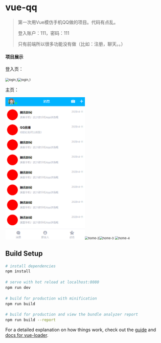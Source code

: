 # vue-qq

> 第一次用Vue模仿手机QQ做的项目。代码有点乱。
>
> 登入账户：111，密码：111
>
> 只有前端所以很多功能没有做（比如：注册，聊天。。）

#### 项目展示

登入页：

<img src="https://github.com/cx978563372/Vue-qq/tree/master/static/images/login-1.png" alt="login_1" style="zoom: 67%;" /><img src="https://github.com/cx978563372/Vue-qq/tree/master/static/images/login-2.png" alt="login_1" style="zoom: 67%;" /> 

主页：

<img src="static/images/home-1.png" alt="home-1" style="zoom:67%;" /><img src="https://github.com/cx978563372/Vue-qq/tree/master/static/images/home-2.png" alt="home-2" style="zoom:67%;" /><img src="https://github.com/cx978563372/Vue-qq/tree/master/static/images/home-3.png" alt="home-3" style="zoom:67%;" />
<img src="https://github.com/cx978563372/Vue-qq/tree/master/static/images/home-4.png" alt="home-4" style="zoom:67%;" />



## Build Setup

``` bash
# install dependencies
npm install

# serve with hot reload at localhost:8080
npm run dev

# build for production with minification
npm run build

# build for production and view the bundle analyzer report
npm run build --report
```

For a detailed explanation on how things work, check out the [guide](http://vuejs-templates.github.io/webpack/) and [docs for vue-loader](http://vuejs.github.io/vue-loader).
